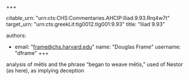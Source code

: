 +++


citable_urn: "urn:cts:CHS:Commentaries.AHCIP:Iliad.9.93.Rrq4w7t"
target_urn: "urn:cts:greekLit:tlg0012.tlg001:9.93"
title: "Iliad 9.93"

authors:
- email: "frame@chs.harvard.edu"
  name: "Douglas Frame"
  username: "dframe"
+++

<p>analysis of mētis and the phrase “began to weave mētis,” used of Nestor (as here), as implying deception</p>